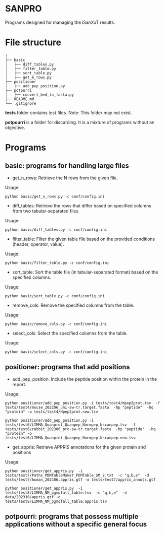 # SANPRO

Programs designed for managing the iSanXoT results.


# File structure
```
|
├── basic
│   ├── diff_tables.py
│   ├── filter_table.py
│   ├── sort_table.py
│   ├── get_n_rows.py
├── positioner
│   ├── add_pep_position.py
├── potpurri
│   ├── convert_bed_to_fasta.py
├── README.md
└── .gitignore
```

**tests** folder contains test files. Note: This folder may not exist.

**potpourri** is a folder for discarding. It is a mixture of programs without an objective.


# Programs

## basic: programs for handling large files

* get_n_rows: Retrieve the N rows from the given file.

Usage:
```
python basic/get_n_rows.py -c conf/config.ini
```

* diff_tables: Retrieve the rows that differ based on specified columns from two tabular-separated files.

Usage:
```
python basic/diff_tables.py -c conf/config.ini
```

* filter_table: Filter the given table file based on the provided conditions (header, operator, value).

Usage:
```
python basic/filter_table.py -c conf/config.ini
```

* sort_table: Sort the table file (in tabular-separated format) based on the specified columns.

Usage:
```
python basic/sort_table.py -c conf/config.ini
```

* remove_cols: Remove the specified columns from the table.

Usage:
```
python basic/remove_cols.py -c conf/config.ini
```

* select_cols: Select the specified columns from the table.

Usage:
```
python basic/select_cols.py -c conf/config.ini
```



## positioner: programs that add positions

* add_pep_position: Include the peptide position within the protein in the report.

Usage:
```
python positioner/add_pep_position.py -i tests/test4/Npep2prot.tsv  -f tests/test4/mouse_202206_uni-sw-tr.target.fasta  -hp "peptide"  -hq "protein" -o tests/test4/Npep2prot.new.tsv

python positioner/add_pep_position.py -i tests/test6/LIMMA_Quanprot_Quanpep_Normpep_Nscanpep.tsv  -f tests/test6/rabbit_202306_pro-sw-tr.target.fasta  -hp "peptide"  -hq "protein" -o tests/test6/LIMMA_Quanprot_Quanpep_Normpep_Nscanpep.new.tsv
```

* get_appris: Retrieve APPRIS annotations for the given protein and positions

Usage:
```
python positioner/get_appris.py  -i tests/test7/Paths_PDMTableMaker_PDMTable_GM_2.txt  -c "q,b,e"  -d tests/test7/human_202306.appris.gtf -o tests/test7/appris_annots.gtf
```

```
python positioner/get_appris.py  -i tests/test8/LIMMA_NM_pgmqfall_table.tsv  -c "q,b,e"  -d data/202310/appris.gtf -o tests/test8/LIMMA_NM_pgmqfall_table.appris.tsv
```




## potpourri: programs that possess multiple applications without a specific general focus


